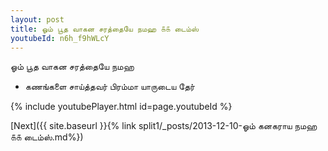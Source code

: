 ```yaml
---
layout: post
title: ஓம் பூத வாகன சரத்தையே நமஹ ௧௧ டைம்ஸ்
youtubeId: n6h_f9hWLcY
---
```

 
 
 ஓம் பூத வாகன சரத்தையே நமஹ  
 
 -  கணங்களை சாய்த்தவர் பிரம்மா யாருடைய தேர் 
 
  
 
  
 
 
 
 
 
 


{% include youtubePlayer.html id=page.youtubeId %}
 
[Next]({{ site.baseurl }}{% link  split1/_posts/2013-12-10-ஓம் கனகராய நமஹ ௧௧ டைம்ஸ்.md%})
 
